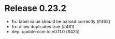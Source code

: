 # Release 0.23.2

- fix: label value should be parsed correctly (#462)
- fix: allow duplicates true (#461)
- dep: update ocm to v0.11.0 (#425)
